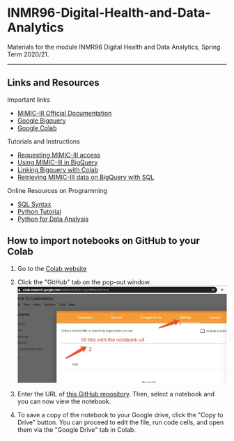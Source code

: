 # INMR96-Digital-Health-and-Data-Analytics
Materials for the module INMR96 Digital Health and Data Analytics, Spring Term 2020/21.

---

## Links and Resources

Important links
* [MIMIC-III Official Documentation](https://mimic.physionet.org/about/mimic/)
* [Google Bigquery](https://console.cloud.google.com/bigquery)
* [Google Colab](https://colab.research.google.com/)

Tutorials and Instructions
* [Requesting MIMIC-III access](https://mimic.physionet.org/gettingstarted/access/)
* [Using MIMIC-III in BigQuery](https://mimic.physionet.org/gettingstarted/cloud/)
* [Linking Bigquery with Colab](https://colab.research.google.com/notebooks/bigquery.ipynb#scrollTo=SeTJb51SKs_W)
* [Retrieving MIMIC-III data on BigQuery with SQL](https://mimic.physionet.org/tutorials/intro-to-mimic-iii-bq/)

Online Resources on Programming 
* [SQL Syntax](https://www.w3schools.com/sql/default.asp)
* [Python Tutorial](https://bugs.python.org/file47781/Tutorial_EDIT.pdf)
* [Python for Data Analysis](https://www.programmer-books.com/wp-content/uploads/2019/04/Python-for-Data-Analysis-2nd-Edition.pdf)

## How to import notebooks on GitHub to your Colab

1. Go to the [Colab website](https://colab.research.google.com/notebook)
2. Click the "GitHub" tab on the pop-out window.
![colabgithub](https://github.com/niuguy/digithealthcourse/blob/master/pics/colab+github.jpg?raw=true)

3. Enter the URL of [this GitHub repository](https://github.com/nbchan/INMR96-Digital-Health-and-Data-Analytics). Then, select a notebook and you can now view the notebook. 
4. To save a copy of the notebook to your Google drive, click the "Copy to Drive" button. You can proceed to edit the file, run code cells, and open them via the "Google Drive" tab in Colab.
